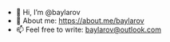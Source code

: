 - 👋 Hi, I’m @baylarov
- 👀 About me: https://about.me/baylarov
- 📫 Feel free to write: baylarov@outlook.com

<!---
baylarov/baylarov is a ✨ special ✨ repository because its `README.md` (this file) appears on your GitHub profile.
You can click the Preview link to take a look at your changes.
--->
